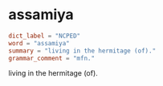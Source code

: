 # assamiya

``` toml
dict_label = "NCPED"
word = "assamiya"
summary = "living in the hermitage (of)."
grammar_comment = "mfn."
```

living in the hermitage (of).

